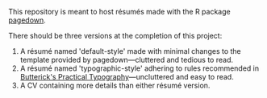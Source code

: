 This repository is meant to host résumés made with the R package [pagedown](https://github.com/rstudio/pagedown).

There should be three versions at the completion of this project:
1. A résumé named 'default-style' made with minimal changes to the template provided by pagedown—cluttered and tedious to read.
2. A résumé named 'typographic-style' adhering to rules recommended in [Butterick's Practical Typography](https://practicaltypography.com/resumes.html)—uncluttered and easy to read.
3. A CV containing more details than either résumé version.
